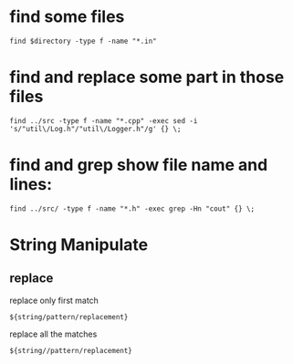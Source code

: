 # find some files

    find $directory -type f -name "*.in"

# find and replace some part in those files

    find ../src -type f -name "*.cpp" -exec sed -i 's/"util\/Log.h"/"util\/Logger.h"/g' {} \;

# find and grep show file name and lines:

    find ../src/ -type f -name "*.h" -exec grep -Hn "cout" {} \;

# String Manipulate
## replace
replace only first match
```
${string/pattern/replacement}
```
replace all the matches
```
${string//pattern/replacement}
```
